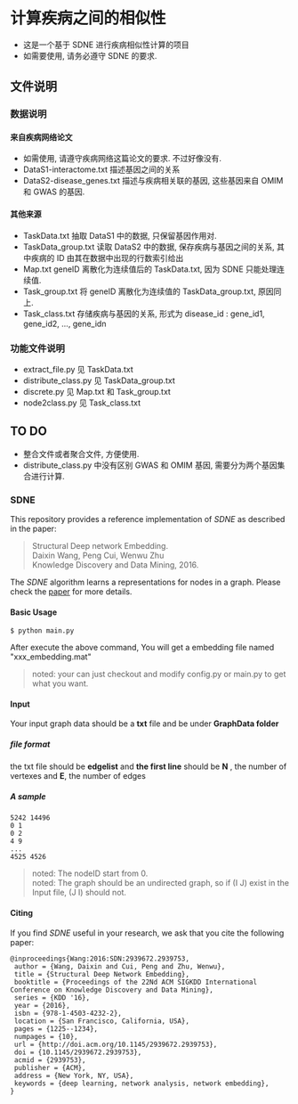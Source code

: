 # 计算疾病之间的相似性
- 这是一个基于 SDNE 进行疾病相似性计算的项目
- 如需要使用, 请务必遵守 SDNE 的要求.
## 文件说明
### 数据说明
#### 来自疾病网络论文
- 如需使用, 请遵守疾病网络这篇论文的要求. 不过好像没有.
- DataS1-interactome.txt 描述基因之间的关系
- DataS2-disease_genes.txt 描述与疾病相关联的基因, 这些基因来自 
    OMIM 和 GWAS 的基因.
#### 其他来源
- TaskData.txt  抽取 DataS1 中的数据, 只保留基因作用对. 
- TaskData_group.txt 读取 DataS2 中的数据, 保存疾病与基因之间的关系, 其中疾病的 ID 由其在数据中出现的行数索引给出
- Map.txt  geneID 离散化为连续值后的 TaskData.txt, 因为 SDNE 只能处理连续值.
- Task_group.txt 将 geneID 离散化为连续值的 TaskData_group.txt, 原因同上.
- Task_class.txt 存储疾病与基因的关系, 形式为 disease_id : gene_id1, gene_id2, ..., gene_idn
### 功能文件说明
- extract_file.py 见 TaskData.txt
- distribute_class.py 见 TaskData_group.txt
- discrete.py 见 Map.txt 和 Task_group.txt
- node2class.py 见 Task_class.txt

## TO DO
- 整合文件或者聚合文件, 方便使用.
- distribute_class.py 中没有区别 GWAS 和 OMIM 基因, 需要分为两个基因集合进行计算.
### SDNE
This repository provides a reference implementation of *SDNE* as described in the paper:<br>
> Structural Deep network Embedding.<br>
> Daixin Wang, Peng Cui, Wenwu Zhu<br>
> Knowledge Discovery and Data Mining, 2016.<br>
> <Insert paper link>

The *SDNE* algorithm learns a representations for nodes in a graph. Please check the [paper](http://www.kdd.org/kdd2016/subtopic/view/structural-deep-network-embedding) for more details. 

#### Basic Usage
```
$ python main.py
```
After execute the above command, You will get a embedding file named "xxx_embedding.mat"
>noted: your can just checkout and modify config.py or main.py to get what you want.
#### Input
Your input graph data should be a **txt** file and be under **GraphData folder** 
##### file format
the txt file should be **edgelist** and **the first line** should be **N** , the number of vertexes and **E**, the number of edges
##### A sample
	5242 14496
	0 1
	0 2
	4 9
	...
	4525 4526

> noted: The nodeID start from 0.<br>
> noted: The graph should be an undirected graph, so if (I  J) exist in the Input file, (J  I) should not.
#### Citing
If you find *SDNE* useful in your research, we ask that you cite the following paper:

	@inproceedings{Wang:2016:SDN:2939672.2939753,
	 author = {Wang, Daixin and Cui, Peng and Zhu, Wenwu},
	 title = {Structural Deep Network Embedding},
	 booktitle = {Proceedings of the 22Nd ACM SIGKDD International Conference on Knowledge Discovery and Data Mining},
	 series = {KDD '16},
	 year = {2016},
	 isbn = {978-1-4503-4232-2},
	 location = {San Francisco, California, USA},
	 pages = {1225--1234},
	 numpages = {10},
	 url = {http://doi.acm.org/10.1145/2939672.2939753},
	 doi = {10.1145/2939672.2939753},
	 acmid = {2939753},
	 publisher = {ACM},
	 address = {New York, NY, USA},
	 keywords = {deep learning, network analysis, network embedding},
	} 



